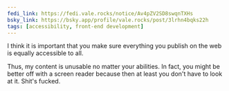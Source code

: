 ```yaml
---
fedi_link: https://fedi.vale.rocks/notice/Av4pZV2SD8swqnTXHs
bsky_link: https://bsky.app/profile/vale.rocks/post/3lrhn4bqks22h
tags: [accessibility, front-end development]
---
```


I think it is important that you make sure everything you publish on the web is equally accessible to all.

Thus, my content is unusable no matter your abilities. In fact, you might be better off with a screen reader because then at least you don't have to look at it. Shit's fucked.
